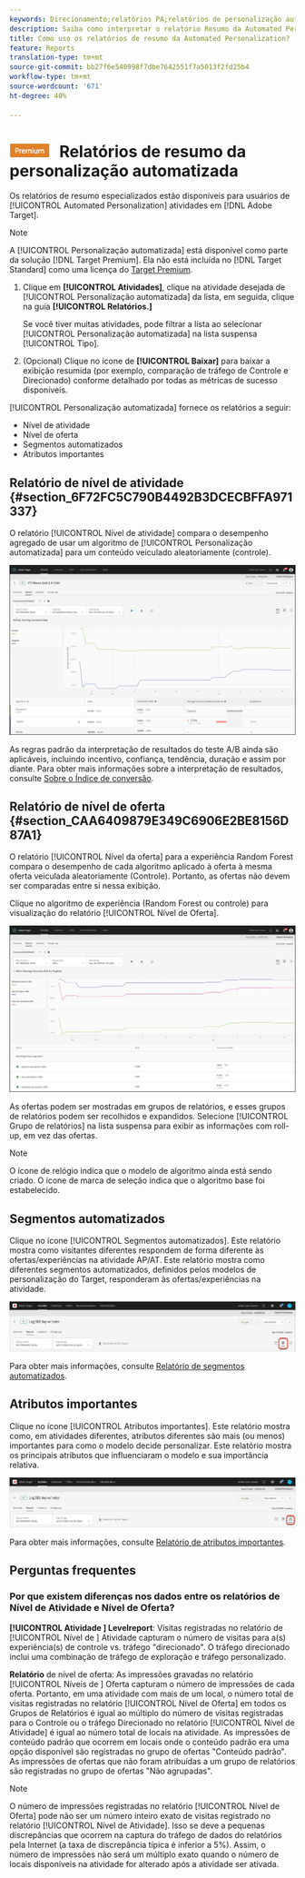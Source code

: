 ```yaml
---
keywords: Direcionamento;relatórios PA;relatórios de personalização automatizada;relatório de nível de atividade;relatório de nível de oferta;relatório de detalhes de oferta;perguntas frequentes
description: Saiba como interpretar o relatório Resumo da Automated Personalization no Adobe Target. Você pode alternar para os relatórios Segmentos automatizados e Atributos importantes deste relatório.
title: Como uso os relatórios de resumo da Automated Personalization?
feature: Reports
translation-type: tm+mt
source-git-commit: bb27f6e540998f7dbe7642551f7a5013f2fd25b4
workflow-type: tm+mt
source-wordcount: '671'
ht-degree: 40%

---
```



# ![PREMIUM](/help/assets/premium.png) Relatórios de resumo da personalização automatizada

Os relatórios de resumo especializados estão disponíveis para usuários de [!UICONTROL Automated Personalization] atividades em [!DNL Adobe Target].

>[!NOTE]
>
>A [!UICONTROL Personalização automatizada] está disponível como parte da solução [!DNL Target Premium]. Ela não está incluída no [!DNL Target Standard] como uma licença do [Target Premium](/help/c-intro/intro.md#premium).

1. Clique em **[!UICONTROL Atividades]**, clique na atividade desejada de [!UICONTROL Personalização automatizada] da lista, em seguida, clique na guia **[!UICONTROL Relatórios.]**

   Se você tiver muitas atividades, pode filtrar a lista ao selecionar [!UICONTROL Personalização automatizada] na lista suspensa [!UICONTROL Tipo].

1. (Opcional) Clique no ícone de **[!UICONTROL Baixar]** para baixar a exibição resumida (por exemplo, comparação de tráfego de Controle e Direcionado) conforme detalhado por todas as métricas de sucesso disponíveis.

[!UICONTROL Personalização automatizada] fornece os relatórios a seguir:

* Nível de atividade
* Nível de oferta
* Segmentos automatizados
* Atributos importantes

## Relatório de nível de atividade {#section_6F72FC5C790B4492B3DCECBFFA971337}

O relatório [!UICONTROL Nível de atividade] compara o desempenho agregado de usar um algoritmo de [!UICONTROL Personalização automatizada] para um conteúdo veiculado aleatoriamente (controle).

![Relatório de nível de atividade](/help/c-reports/assets/box_plot_ap.png)

As regras padrão da interpretação de resultados do teste A/B ainda são aplicáveis, incluindo incentivo, confiança, tendência, duração e assim por diante. Para obter mais informações sobre a interpretação de resultados, consulte  [Sobre o Índice de conversão](/help/c-reports/conversion-rate.md#concept_2D9FEDE8F94A485DAC86D611BFBDC844).

## Relatório de nível de oferta {#section_CAA6409879E349C6906E2BE8156D87A1}

O relatório [!UICONTROL Nível da oferta] para a experiência Random Forest compara o desempenho de cada algoritmo aplicado à oferta à mesma oferta veiculada aleatoriamente (Controle). Portanto, as ofertas não devem ser comparadas entre si nessa exibição.

Clique no algoritmo de experiência (Random Forest ou controle) para visualização do relatório [!UICONTROL Nível de Oferta].

![](assets/ap_OfferLevelRpt.png)

As ofertas podem ser mostradas em grupos de relatórios, e esses grupos de relatórios podem ser recolhidos e expandidos. Selecione [!UICONTROL Grupo de relatórios] na lista suspensa para exibir as informações com roll-up, em vez das ofertas.

>[!NOTE]
>
>O ícone de relógio indica que o modelo de algoritmo ainda está sendo criado. O ícone de marca de seleção indica que o algoritmo base foi estabelecido.

## Segmentos automatizados

Clique no ícone [!UICONTROL Segmentos automatizados]. Este relatório mostra como visitantes diferentes respondem de forma diferente às ofertas/experiências na atividade AP/AT. Este relatório mostra como diferentes segmentos automatizados, definidos pelos modelos de personalização do Target, responderam às ofertas/experiências na atividade.

![Ícone Segmentos automatizados](/help/c-reports/assets/icon-automated-sements-ap.png)

Para obter mais informações, consulte [Relatório de segmentos automatizados](/help/c-reports/c-personalization-insights-reports/automated-segments-report.md).

## Atributos importantes

Clique no ícone [!UICONTROL Atributos importantes]. Este relatório mostra como, em atividades diferentes, atributos diferentes são mais (ou menos) importantes para como o modelo decide personalizar. Este relatório mostra os principais atributos que influenciaram o modelo e sua importância relativa.

![Ícone de atributos importantes](/help/c-reports/assets/icon-important-attributes-ap.png)

Para obter mais informações, consulte [Relatório de atributos importantes](/help/c-reports/c-personalization-insights-reports/important-attributes-report.md).

## Perguntas frequentes

### Por que existem diferenças nos dados entre os relatórios de Nível de Atividade e Nível de Oferta?

**[!UICONTROL Atividade ] Levelreport**: Visitas registradas no relatório de  [!UICONTROL Nível de ] Atividade capturam o número de visitas para a(s) experiência(s) de controle vs. tráfego &quot;direcionado&quot;. O tráfego direcionado inclui uma combinação de tráfego de exploração e tráfego personalizado.

**Relatório** de nível de oferta: As impressões gravadas no relatório  [!UICONTROL Níveis de ] Oferta capturam o número de impressões de cada oferta. Portanto, em uma atividade com mais de um local, o número total de visitas registradas no relatório [!UICONTROL Nível de Oferta] em todos os Grupos de Relatórios é igual ao múltiplo do número de visitas registradas para o Controle ou o tráfego Direcionado no relatório [!UICONTROL Nível de Atividade] é igual ao número total de locais na atividade. As impressões de conteúdo padrão que ocorrem em locais onde o conteúdo padrão era uma opção disponível são registradas no grupo de ofertas &quot;Conteúdo padrão&quot;. As impressões de ofertas que não foram atribuídas a um grupo de relatórios são registradas no grupo de ofertas &quot;Não agrupadas&quot;.

>[!NOTE]
>
>O número de impressões registradas no relatório [!UICONTROL Nível de Oferta] pode não ser um número inteiro exato de visitas registrado no relatório [!UICONTROL Nível de Atividade]. Isso se deve a pequenas discrepâncias que ocorrem na captura do tráfego de dados do relatórios pela Internet (a taxa de discrepância típica é inferior a 5%). Assim, o número de impressões não será um múltiplo exato quando o número de locais disponíveis na atividade for alterado após a atividade ser ativada.
